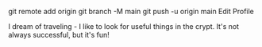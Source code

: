 git remote add origin 
git branch -M main
git push -u origin main
Edit Profile


I dream of traveling - I like to look for useful things in the crypt. It's not always successful, but it's fun!

